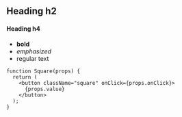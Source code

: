 ## Heading h2
#### Heading h4
- **bold**
- *emphasized*
- regular text
```
function Square(props) {
  return (
    <button className="square" onClick={props.onClick}>
      {props.value}
    </button>
  );
}
```

